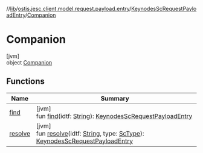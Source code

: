 //[lib](../../../../index.md)/[ostis.jesc.client.model.request.payload.entry](../../index.md)/[KeynodesScRequestPayloadEntry](../index.md)/[Companion](index.md)

# Companion

[jvm]\
object [Companion](index.md)

## Functions

| Name | Summary |
|---|---|
| [find](find.md) | [jvm]<br>fun [find](find.md)(idtf: [String](https://kotlinlang.org/api/latest/jvm/stdlib/kotlin/-string/index.html)): [KeynodesScRequestPayloadEntry](../index.md) |
| [resolve](resolve.md) | [jvm]<br>fun [resolve](resolve.md)(idtf: [String](https://kotlinlang.org/api/latest/jvm/stdlib/kotlin/-string/index.html), type: [ScType](../../../ostis.jesc.client.model.type/-sc-type/index.md)): [KeynodesScRequestPayloadEntry](../index.md) |

